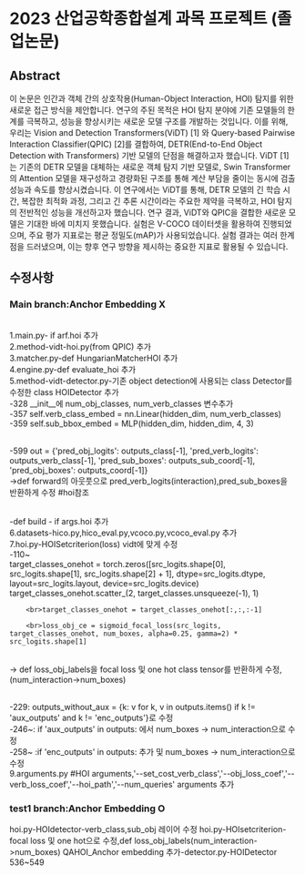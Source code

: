# 2023 산업공학종합설계 과목 프로젝트 (졸업논문)

## Abstract
  이 논문은 인간과 객체 간의 상호작용(Human-Object Interaction, HOI) 탐지를 위한 새로운
접근 방식을 제안합니다. 연구의 주된 목적은 HOI 탐지 분야에 기존 모델들의 한계를
극복하고, 성능을 향상시키는 새로운 모델 구조를 개발하는 것입니다. 이를 위해, 우리는
Vision and Detection Transformers(ViDT) [1] 와 Query-based Pairwise Interaction Classifier(QPIC)
[2]를 결합하여, DETR(End-to-End Object Detection with Transformers) 기반 모델의 단점을
해결하고자 했습니다.
ViDT [1]는 기존의 DETR 모델을 대체하는 새로운 객체 탐지 기반 모델로, Swin Transformer의
Attention 모델을 재구성하고 경량화된 구조를 통해 계산 부담을 줄이는 동시에 검출 성능과
속도를 향상시켰습니다. 이 연구에서는 ViDT를 통해, DETR 모델의 긴 학습 시간, 복잡한
최적화 과정, 그리고 긴 추론 시간이라는 주요한 제약을 극복하고, HOI 탐지의 전반적인
성능을 개선하고자 했습니다.
연구 결과, ViDT와 QPIC을 결합한 새로운 모델은 기대한 바에 미치지 못했습니다. 실험은
V-COCO 데이터셋을 활용하여 진행되었으며, 주요 평가 지표로는 평균 정밀도(mAP)가
사용되었습니다. 실험 결과는 여러 한계점을 드러냈으며, 이는 향후 연구 방향을 제시하는
중요한 지표로 활용될 수 있습니다.

## 수정사항
### Main branch:Anchor Embedding X
<br>1.main.py- if arf.hoi 추가
<br>2.method-vidt-hoi.py(from QPIC) 추가
<br>3.matcher.py-def HungarianMatcherHOI 추가
<br>4.engine.py-def evaluate_hoi 추가
<br>5.method-vidt-detector.py-기존 object detection에 사용되는 class Detector를 수정한 class HOIDetector 추가
<br> -328 __init__에 num_obj_classes, num_verb_classes 변수추가
<br> -357 self.verb_class_embed = nn.Linear(hidden_dim, num_verb_classes)
<br> -359 self.sub_bbox_embed = MLP(hidden_dim, hidden_dim, 4, 3)
 
<br> -599 out = {'pred_obj_logits': outputs_class[-1], 'pred_verb_logits': outputs_verb_class[-1],
               'pred_sub_boxes': outputs_sub_coord[-1], 'pred_obj_boxes': outputs_coord[-1]}
 <br> ->def forward의 아웃풋으로 pred_verb_logits(interaction),pred_sub_boxes을 반환하게 수정 #hoi참조

<br> -def build - if args.hoi 추가
<br>6.datasets-hico.py,hico_eval.py,vcoco.py,vcoco_eval.py 추가
<br>7.hoi.py-HOISetcriterion(loss) vidt에 맞게 수정
<br> -110~
  <br>target_classes_onehot = torch.zeros([src_logits.shape[0], src_logits.shape[1], src_logits.shape[2] + 1], 
                                            dtype=src_logits.dtype, layout=src_logits.layout, device=src_logits.device)
        <br>target_classes_onehot.scatter_(2, target_classes.unsqueeze(-1), 1)

        <br>target_classes_onehot = target_classes_onehot[:,:,:-1]

        <br>loss_obj_ce = sigmoid_focal_loss(src_logits, target_classes_onehot, num_boxes, alpha=0.25, gamma=2) * src_logits.shape[1]

<br>-> def loss_obj_labels을 focal loss 및 one hot class tensor를 반환하게 수정,(num_interaction->num_boxes)

<br> -229: outputs_without_aux = {k: v for k, v in outputs.items() if k != 'aux_outputs' and k != 'enc_outputs'}로 수정
<br> -246~: if 'aux_outputs' in outputs: 에서 num_boxes -> num_interaction으로 수정
<br> -258~ :if 'enc_outputs' in outputs: 추가 및 num_boxes -> num_interaction으로 수정
<br>9.arguments.py #HOI arguments,'--set_cost_verb_class','--obj_loss_coef','--verb_loss_coef','--hoi_path','--num_queries' arguments 추가
### test1 branch:Anchor Embedding O

hoi.py-HOIdetector-verb_class,sub_obj 레이어 수정
hoi.py-HOIsetcriterion-focal loss 및 one hot으로 수정,def loss_obj_labels(num_interaction->num_boxes)
QAHOI_Anchor embedding 추가-detector.py-HOIDetector 536~549

